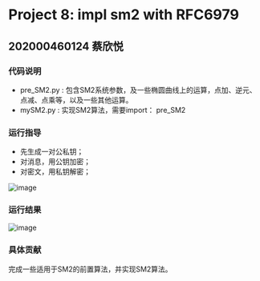# Project 8: impl sm2 with RFC6979

## 202000460124 蔡欣悦

### 代码说明

- pre_SM2.py : 包含SM2系统参数，及一些椭圆曲线上的运算，点加、逆元、点减、点乘等，以及一些其他运算。
- mySM2.py : 实现SM2算法，需要import： pre_SM2
### 运行指导
- 先生成一对公私钥；
- 对消息，用公钥加密；
- 对密文，用私钥解密；

![image](https://user-images.githubusercontent.com/105582476/180711239-2f625441-520a-4e05-afc9-b99a95be962b.png)

### 运行结果
![image](https://user-images.githubusercontent.com/105582476/180711301-970076a0-4d6f-4b7f-9643-903b02d4ae2f.png)



### 具体贡献
完成一些适用于SM2的前置算法，并实现SM2算法。
